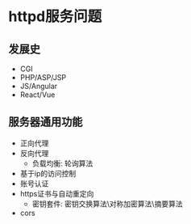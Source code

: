 # httpd服务问题

## 发展史
- CGI
- PHP/ASP/JSP
- JS/Angular
- React/Vue

## 服务器通用功能
- 正向代理
- 反向代理
    - 负载均衡: 轮询算法
- 基于ip的访问控制
- 账号认证
- https证书与自动重定向
    - 密钥套件: 密钥交换算法\对称加密算法\摘要算法
- cors